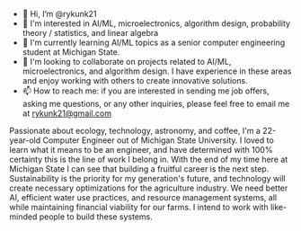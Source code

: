 - 👋 Hi, I’m @rykunk21
- 👀 I'm interested in AI/ML, microelectronics, algorithm design, probability theory / statistics, and linear algebra
- 🌱 I'm currently learning AI/ML topics as a senior computer engineering student at Michigan State.
- 💞️ I'm looking to collaborate on projects related to AI/ML, microelectronics, and algorithm design. I have experience in these areas and enjoy working with others to create innovative solutions.
- 📫 How to reach me: if you are interested in sending me job offers, asking me questions, or any other inquiries, please feel free to email me at rykunk21@gmail.com

Passionate about ecology, technology, astronomy, and coffee, I'm a 22-year-old Computer Engineer out of Michigan State University. I loved to learn what it means to be an engineer, and have determined with 100% certainty this is the line of work I belong in. With the end of my time here at Michigan State I can see that building a fruitful career is the next step. Sustainability is the priority for my generation's future, and technology will create necessary optimizations for the agriculture industry. We need better AI, efficient water use practices, and resource management systems, all while maintaining financial viability for our farms. I intend to work with like-minded people to build these systems.


<!---
rykunk21/rykunk21 is a ✨ special ✨ repository because its `README.md` (this file) appears on your GitHub profile.
You can click the Preview link to take a look at your changes.
--->
